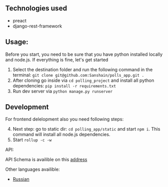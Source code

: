 ## Technologies used

- preact
- django-rest-framework


## Usage:

Before you start, you need to be sure that you have python installed locally and node.js. If everything is fine, let's get started

1. Select the destination folder and run the following command in the terminal: `git clone git@github.com:Sanshain/polls_app.git .`
2. After cloning go inside via `cd polling_project` and install all python dependencies: `pip install -r requirements.txt`
3. Run dev server via `python manage.py runserver`

## Development

For frontend delelopment also you need following steps:

4. Next step: go to static dir: `cd polling_app/static` and start `npm i`. This command will install all node.js dependencies.
5. Start `rollup -c -w`

API:

API Schema is availible on this [address](http://127.0.0.1/open_api)

Other languages availible:

- [Russian](./docs/ru.MD)
